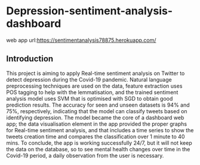 # Depression-sentiment-analysis-dashboard
web app url:https://sentimentanalysis78875.herokuapp.com/
## Introduction
This project is aiming to apply Real-time sentiment analysis on Twitter to detect depression during the Covid-19 pandemic. Natural language preprocessing techniques are used on the data, feature extraction uses POS tagging to help with the lemmatisation, and the trained sentiment analysis model uses SVM that is optimised with SGD to obtain good prediction results. The accuracy for seen and unseen datasets is 94% and 75%, respectively, indicating that the model can classify tweets based on identifying depression. The model became the core of a dashboard web app; the data visualisation element in the app provided the proper graphs for Real-time sentiment analysis, and that includes a time series to show the tweets creation time and compares the classification over 1 minute to 40 mins. To conclude, the app is working successfully 24/7, but it will not keep the data on the database, so to see mental health changes over time in the Covid-19 period, a daily observation from the user is necessary. 
